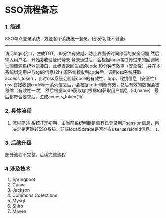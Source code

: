 
# SSO流程备忘
### 1. 简述
SSO单点登录系统，方便各个系统统一登录。(部分功能不健全)

---
访问login接口，生成TGT，10分钟有效期，防止界面长时间停留的安全问题
然后输入用户名，开始接收验证码登录
登录通过后，会根据login接口传过来的回调地址回调源系统登录接口，此步骤返回生成的code,10分钟有效期（安全性）,并在本系统绑定用户与tgt的信息(2h)
源系统接收到code后，调用oss系统获取access_token ，此时oss系统会验证code的有效性、app、秘钥信息（安全性）
oss 在接收到code等一系列信息后，会根据code判断有效，然后有效的数据会被移除（有效性一次）
然后根据code获取tgt,根据tgt获取用户信息（id,name）
最后都符合要求后，生成access_token(1h)
### 2. 具体流程
1. 流程简述
系统打开初期，由当前系统判断是否有已登录用户session信息，再决定是否跳转SSO系统。前端localStorage是否存有user,sessionId信息。
 `1.` 
### 3. 后续升级
部分流程不完整，后续完整流程

### 4.涉及技术
1. Springboot
2. Guava
3. Jackson
4. Commons Collections
5. Mysql
6. Shiro
7. Maven
